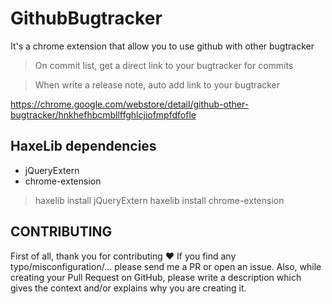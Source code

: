 # GithubBugtracker

It's a chrome extension that allow you to use github with other bugtracker

> On commit list, get a direct link to your bugtracker for commits

> When write a release note, auto add link to your bugtracker

https://chrome.google.com/webstore/detail/github-other-bugtracker/hnkhefhbcmbllffghlcjiofmpfdfofle

## HaxeLib dependencies

* jQueryExtern
* chrome-extension

> haxelib install jQueryExtern
> haxelib install chrome-extension

## CONTRIBUTING 

First of all, thank you for contributing ♥
If you find any typo/misconfiguration/... please send me a PR or open an issue. 
Also, while creating your Pull Request on GitHub, please write a description which gives the context and/or explains why you are creating it.


